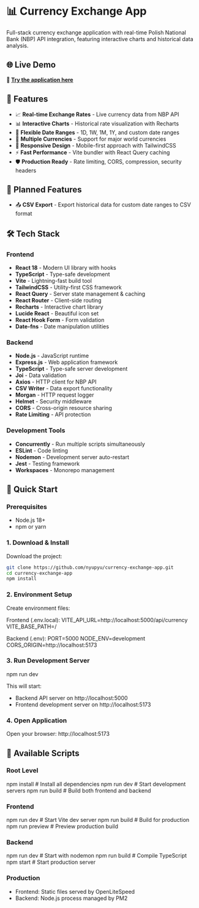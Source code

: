 # 📊 Currency Exchange App

Full-stack currency exchange application with real-time Polish National Bank (NBP) API integration, featuring interactive charts and historical data analysis.

## 🌐 Live Demo

**🚀 [Try the application here](https://oki.dev/app/currency-exchange-app)**

## 🚀 Features

- 📈 **Real-time Exchange Rates** - Live currency data from NBP API
- 📊 **Interactive Charts** - Historical rate visualization with Recharts
- 📅 **Flexible Date Ranges** - 1D, 1W, 1M, 1Y, and custom date ranges
- 💱 **Multiple Currencies** - Support for major world currencies
- 📱 **Responsive Design** - Mobile-first approach with TailwindCSS
- ⚡ **Fast Performance** - Vite bundler with React Query caching
- 🛡️ **Production Ready** - Rate limiting, CORS, compression, security headers

## 🔮 Planned Features

- 📤 **CSV Export** - Export historical data for custom date ranges to CSV format

## 🛠️ Tech Stack

### Frontend

- **React 18** - Modern UI library with hooks
- **TypeScript** - Type-safe development
- **Vite** - Lightning-fast build tool
- **TailwindCSS** - Utility-first CSS framework
- **React Query** - Server state management & caching
- **React Router** - Client-side routing
- **Recharts** - Interactive chart library
- **Lucide React** - Beautiful icon set
- **React Hook Form** - Form validation
- **Date-fns** - Date manipulation utilities

### Backend

- **Node.js** - JavaScript runtime
- **Express.js** - Web application framework
- **TypeScript** - Type-safe server development
- **Joi** - Data validation
- **Axios** - HTTP client for NBP API
- **CSV Writer** - Data export functionality
- **Morgan** - HTTP request logger
- **Helmet** - Security middleware
- **CORS** - Cross-origin resource sharing
- **Rate Limiting** - API protection

### Development Tools

- **Concurrently** - Run multiple scripts simultaneously
- **ESLint** - Code linting
- **Nodemon** - Development server auto-restart
- **Jest** - Testing framework
- **Workspaces** - Monorepo management


## 🚀 Quick Start

### Prerequisites
- Node.js 18+ 
- npm or yarn

### 1. Download & Install

Download the project:
```bash
git clone https://github.com/nyupyu/currency-exchange-app.git
cd currency-exchange-app
npm install
```
### 2. Environment Setup

Create environment files:

Frontend (.env.local):
VITE_API_URL=http://localhost:5000/api/currency
VITE_BASE_PATH=/

Backend (.env):
PORT=5000
NODE_ENV=development
CORS_ORIGIN=http://localhost:5173

### 3. Run Development Server

npm run dev

This will start:
- Backend API server on http://localhost:5000
- Frontend development server on http://localhost:5173

### 4. Open Application

Open your browser: http://localhost:5173

## 🔧 Available Scripts

### Root Level
npm install          # Install all dependencies
npm run dev          # Start development servers
npm run build        # Build both frontend and backend

### Frontend
npm run dev          # Start Vite dev server
npm run build        # Build for production
npm run preview      # Preview production build

### Backend  
npm run dev          # Start with nodemon
npm run build        # Compile TypeScript
npm start            # Start production server

### Production  
- Frontend: Static files served by OpenLiteSpeed
- Backend: Node.js process managed by PM2


